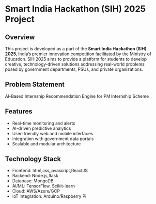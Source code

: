 # Smart India Hackathon (SIH) 2025 Project

## Overview
This project is developed as a part of the **Smart India Hackathon (SIH) 2025**, India’s premier innovation competition facilitated by the Ministry of Education. SIH 2025 aims to provide a platform for students to develop creative, technology-driven solutions addressing real-world problems posed by government departments, PSUs, and private organizations.

## Problem Statement
Al-Based Internship Recommendation Engine for PM Internship Scheme

## Features
- Real-time monitoring and alerts  
- AI-driven predictive analytics  
- User-friendly web and mobile interfaces  
- Integration with government data portals  
- Scalable and modular architecture

## Technology Stack
- Frontend: html,css,javascript,ReactJS  
- Backend: Node.js,flask 
- Database: MongoDB  
- AI/ML: TensorFlow, Scikit-learn  
- Cloud: AWS/Azure/GCP  
- IoT Integration: Arduino/Raspberry Pi